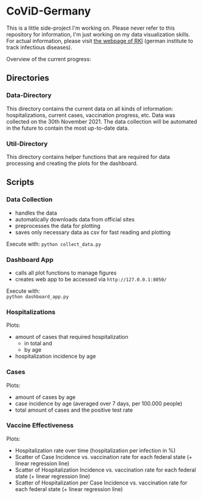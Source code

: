 # CoViD-Germany
This is a little side-project I'm working on. Please never refer to this repository for information, I'm just working on my data visualization skills. For actual information, please visit [the webpage of RKI](https://www.rki.de/DE/Content/InfAZ/N/Neuartiges_Coronavirus/Situationsberichte/Gesamt.html) (german institute to track infectious diseases).  
  
Overview of the current progress:
## Directories
### Data-Directory
This directory contains the current data on all kinds of information: hospitalizations, current cases, vaccination progress, etc. Data was collected on the 30th November 2021. The data collection will be automated in the future to contain the most up-to-date data.

### Util-Directory
This directory contains helper functions that are required for data processing and creating the plots for the dashboard.

## Scripts
### Data Collection
- handles the data
- automatically downloads data from official sites
- preprocesses the data for plotting
- saves only necessary data as csv for fast reading and plotting

Execute with:
`python collect_data.py`

### Dashboard App
- calls all plot functions to manage figures
- creates web app to be accessed via `http://127.0.0.1:8050/`

Execute with:  
`python dashboard_app.py`

### Hospitalizations
Plots:
- amount of cases that required hospitalization
	- in total and
	- by age
- hospitalization incidence by age

### Cases
Plots:
- amount of cases by age
- case incidence by age (averaged over 7 days, per 100.000 people)
- total amount of cases and the positive test rate

### Vaccine Effectiveness
Plots:
- Hospitalization rate over time (hospitalization per infection in %)
- Scatter of Case Incidence vs. vaccination rate for each federal state (+ linear regression line)
- Scatter of Hospitalization Incidence vs. vaccination rate for each federal state (+ linear regression line)
- Scatter of Hospitalization per Case Incidence vs. vaccination rate for each federal state (+ linear regression line)